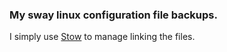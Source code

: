 ### My sway linux configuration file backups.

I simply use [Stow](https://www.gnu.org/software/stow/#:~:text=GNU%20Stow,installed%20in%20the%20same%20place) to manage linking the files.
